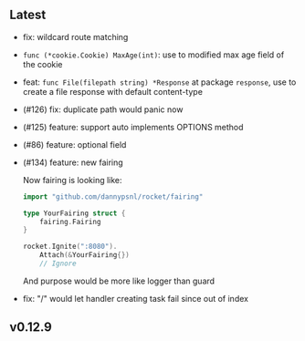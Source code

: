 ## Latest

- fix: wildcard route matching
- `func (*cookie.Cookie) MaxAge(int)`: use to modified max age field of the cookie
- feat: `func File(filepath string) *Response` at package `response`, use to create a file response with default content-type
- (#126) fix: duplicate path would panic now
- (#125) feature: support auto implements OPTIONS method
- (#86) feature: optional field
- (#134) feature: new fairing

	Now fairing is looking like:
	```go
	import "github.com/dannypsnl/rocket/fairing"

	type YourFairing struct {
		fairing.Fairing
	}

	rocket.Ignite(":8080").
		Attach(&YourFairing{})
		// Ignore
	```
	And purpose would be more like logger than guard

- fix: "/" would let handler creating task fail since out of index

## v0.12.9
